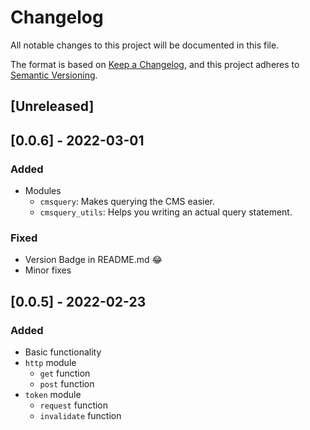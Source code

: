# Changelog

All notable changes to this project will be documented in this file.

The format is based on [Keep a Changelog](https://keepachangelog.com/en/1.0.0/),
and this project adheres to [Semantic Versioning](https://semver.org/spec/v2.0.0.html).

## [Unreleased]

## [0.0.6] - 2022-03-01

### Added

- Modules
  - `cmsquery`: Makes querying the CMS easier.
  - `cmsquery_utils`: Helps you writing an actual query statement.

### Fixed

- Version Badge in README.md 😂
- Minor fixes

## [0.0.5] - 2022-02-23

### Added

- Basic functionality
- `http` module
  - `get` function
  - `post` function
- `token` module
  - `request` function
  - `invalidate` function
